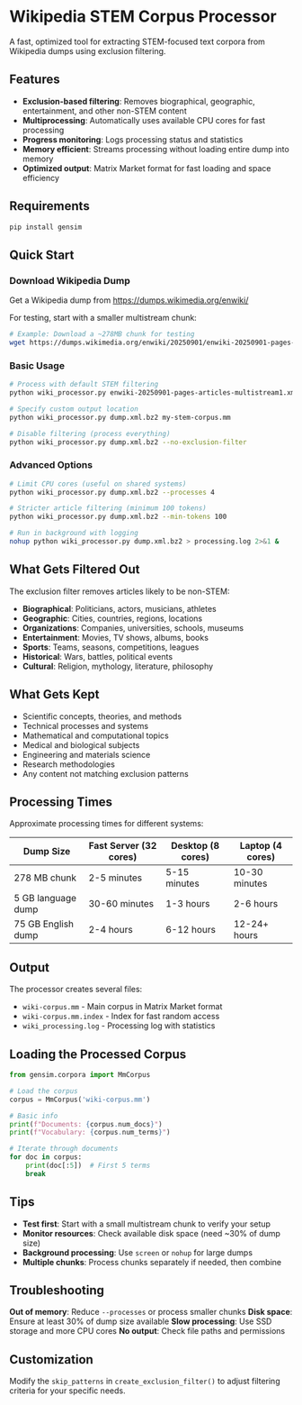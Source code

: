 # Wikipedia STEM Corpus Processor

A fast, optimized tool for extracting STEM-focused text corpora from Wikipedia dumps using exclusion filtering.

## Features

- **Exclusion-based filtering**: Removes biographical, geographic, entertainment, and other non-STEM content
- **Multiprocessing**: Automatically uses available CPU cores for fast processing
- **Progress monitoring**: Logs processing status and statistics
- **Memory efficient**: Streams processing without loading entire dump into memory
- **Optimized output**: Matrix Market format for fast loading and space efficiency

## Requirements

```bash
pip install gensim
```

## Quick Start

### Download Wikipedia Dump

Get a Wikipedia dump from https://dumps.wikimedia.org/enwiki/

For testing, start with a smaller multistream chunk:
```bash
# Example: Download a ~278MB chunk for testing
wget https://dumps.wikimedia.org/enwiki/20250901/enwiki-20250901-pages-articles-multistream1.xml-p1p41242.bz2
```

### Basic Usage

```bash
# Process with default STEM filtering
python wiki_processor.py enwiki-20250901-pages-articles-multistream1.xml-p1p41242.bz2

# Specify custom output location
python wiki_processor.py dump.xml.bz2 my-stem-corpus.mm

# Disable filtering (process everything)
python wiki_processor.py dump.xml.bz2 --no-exclusion-filter
```

### Advanced Options

```bash
# Limit CPU cores (useful on shared systems)
python wiki_processor.py dump.xml.bz2 --processes 4

# Stricter article filtering (minimum 100 tokens)
python wiki_processor.py dump.xml.bz2 --min-tokens 100

# Run in background with logging
nohup python wiki_processor.py dump.xml.bz2 > processing.log 2>&1 &
```

## What Gets Filtered Out

The exclusion filter removes articles likely to be non-STEM:

- **Biographical**: Politicians, actors, musicians, athletes
- **Geographic**: Cities, countries, regions, locations
- **Organizations**: Companies, universities, schools, museums  
- **Entertainment**: Movies, TV shows, albums, books
- **Sports**: Teams, seasons, competitions, leagues
- **Historical**: Wars, battles, political events
- **Cultural**: Religion, mythology, literature, philosophy

## What Gets Kept

- Scientific concepts, theories, and methods
- Technical processes and systems
- Mathematical and computational topics
- Medical and biological subjects
- Engineering and materials science
- Research methodologies
- Any content not matching exclusion patterns

## Processing Times

Approximate processing times for different systems:

| Dump Size | Fast Server (32 cores) | Desktop (8 cores) | Laptop (4 cores) |
|-----------|------------------------|-------------------|-------------------|
| 278 MB chunk | 2-5 minutes | 5-15 minutes | 10-30 minutes |
| 5 GB language dump | 30-60 minutes | 1-3 hours | 2-6 hours |
| 75 GB English dump | 2-4 hours | 6-12 hours | 12-24+ hours |

## Output

The processor creates several files:

- `wiki-corpus.mm` - Main corpus in Matrix Market format
- `wiki-corpus.mm.index` - Index for fast random access
- `wiki_processing.log` - Processing log with statistics

## Loading the Processed Corpus

```python
from gensim.corpora import MmCorpus

# Load the corpus
corpus = MmCorpus('wiki-corpus.mm')

# Basic info
print(f"Documents: {corpus.num_docs}")
print(f"Vocabulary: {corpus.num_terms}")

# Iterate through documents
for doc in corpus:
    print(doc[:5])  # First 5 terms
    break
```

## Tips

- **Test first**: Start with a small multistream chunk to verify your setup
- **Monitor resources**: Check available disk space (need ~30% of dump size)
- **Background processing**: Use `screen` or `nohup` for large dumps
- **Multiple chunks**: Process chunks separately if needed, then combine

## Troubleshooting

**Out of memory**: Reduce `--processes` or process smaller chunks
**Disk space**: Ensure at least 30% of dump size available
**Slow processing**: Use SSD storage and more CPU cores
**No output**: Check file paths and permissions

## Customization

Modify the `skip_patterns` in `create_exclusion_filter()` to adjust filtering criteria for your specific needs.